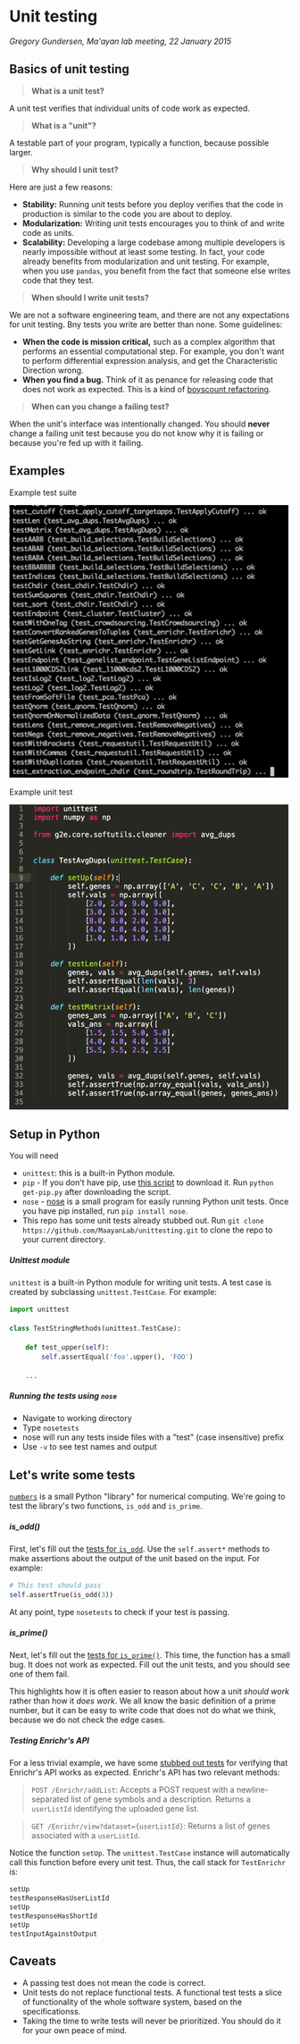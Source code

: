 # Unit testing
_Gregory Gundersen, Ma'ayan lab meeting, 22 January 2015_

## Basics of unit testing
> **What is a unit test?**

A unit test verifies that individual units of code work as expected.

> **What is a "unit"?**

A testable part of your program, typically a function, because possible larger.

> **Why should I unit test?**

Here are just a few reasons:
- **Stability:** Running unit tests before you deploy verifies that the code in production is similar to the code you are about to deploy.
- **Modularization:** Writing unit tests encourages you to think of and write code as units.
- **Scalability:** Developing a large codebase among multiple developers is nearly impossible without at least some testing. In fact, your code already benefits from modularization and unit testing. For example, when you use `pandas`, you benefit from the fact that someone else writes code that they test.

> **When should I write unit tests?**

We are not a software engineering team, and there are not any expectations for unit testing. Bny tests you write are better than none. Some guidelines:

- **When the code is mission critical,** such as a complex algorithm that performs an essential computational step. For example, you don't want to perform differential expression analysis, and get the Characteristic Direction wrong.
- **When you find a bug.** Think of it as penance for releasing code that does not work as expected. This is a kind of [boyscount refactoring](http://programmer.97things.oreilly.com/wiki/index.php/The_Boy_Scout_Rule).

> **When can you change a failing test?**

When the unit's interface was intentionally changed. You should **never** change a failing unit test because you do not know why it is failing or because you're fed up with it failing.

## Examples

Example test suite

<img src="assets/screenshot-nose.png" width="500px"/>

Example unit test

<img src="assets/screenshot-unittest.png" width="500px"/>

## Setup in Python

You will need
- `unittest`: this is a built-in Python module.
- `pip` - If you don't have pip, use [this script](https://bootstrap.pypa.io/get-pip.py) to download it. Run `python get-pip.py` after downloading the script.
- `nose` - [nose](https://nose.readthedocs.org/en/latest/) is a small program for easily running Python unit tests. Once you have pip installed, run `pip install nose`.
- This repo has some unit tests already stubbed out. Run `git clone https://github.com/MaayanLab/unittesting.git` to clone the repo to your current directory.

##### Unittest module
`unittest` is a built-in Python module for writing unit tests. A test case is created by subclassing `unittest.TestCase`. For example:

```python
import unittest

class TestStringMethods(unittest.TestCase):

    def test_upper(self):
        self.assertEqual('foo'.upper(), 'FOO')
        
    ...
```

##### Running the tests using `nose`
- Navigate to working directory
- Type `nosetests`
- nose will run any tests inside files with a "test" (case insensitive) prefix
- Use `-v` to see test names and output

## Let's write some tests

[`numbers`](https://github.com/MaayanLab/unittesting/blob/master/numbers.py) is a small Python "library" for numerical computing. We're going to test the library's two functions, `is_odd` and `is_prime`.

##### is_odd()
First, let's fill out the [tests for `is_odd`](https://github.com/MaayanLab/unittesting/blob/master/test_is_odd.py). Use the `self.assert*` methods to make assertions about the output of the unit based on the input. For example:

```python
# This test should pass
self.assertTrue(is_odd(3))
```

At any point, type `nosetests` to check if your test is passing.

##### is_prime()
Next, let's fill out the [tests for `is_prime()`](https://github.com/MaayanLab/unittesting/blob/master/test_is_prime.py). This time, the function has a small bug. It does not work as expected. Fill out the unit tests, and you should see one of them fail.

This highlights how it is often easier to reason about how a unit *should work* rather than how it *does work*. We all know the basic definition of a prime number, but it can be easy to write code that does not do what we think, because we do not check the edge cases.

##### Testing Enrichr's API

For a less trivial example, we have some [stubbed out tests](https://github.com/MaayanLab/unittesting/blob/master/test_enrichr.py) for verifying that Enrichr's API works as expected. Enrichr's API has two relevant methods:

> `POST /Enrichr/addList`: Accepts a POST request with a newline-separated list of gene symbols and a description. Returns a `userListId` identifying the uploaded gene list.

> `GET /Enrichr/view?dataset={userListId}`: Returns a list of genes associated with a `userListId`. 

Notice the function `setUp`. The `unittest.TestCase` instance will automatically call this function before every unit test. Thus, the call stack for `TestEnrichr` is:

    setUp
    testResponseHasUserListId
    setUp
    testResponseHasShortId
    setUp
    testInputAgainstOutput

## Caveats
- A passing test does not mean the code is correct.
- Unit tests do not replace functional tests. A functional test tests a slice of functionality of the whole software system, based on the specificationss.
- Taking the time to write tests will never be prioritized. You should do it for your own peace of mind.
